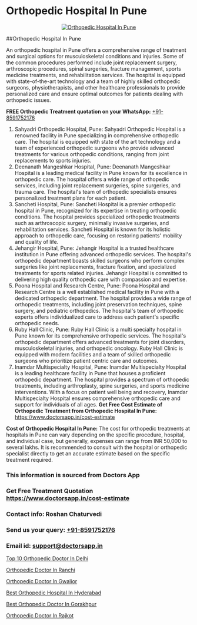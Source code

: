 # Orthopedic Hospital In Pune

<p align="center">
  <a href="https://doctorsapp.in">
    <img src="https://i.ibb.co/tqM3hNg/sqdqdqsddsa.png" alt="Orthopedic Hospital In Pune">
  </a>
</p>
##Orthopedic Hospital In Pune

An orthopedic hospital in Pune offers a comprehensive range of treatment and surgical options for musculoskeletal conditions and injuries. Some of the common procedures performed include joint replacement surgery, arthroscopic procedures, spinal surgeries, fracture management, sports medicine treatments, and rehabilitation services. The hospital is equipped with state-of-the-art technology and a team of highly skilled orthopedic surgeons, physiotherapists, and other healthcare professionals to provide personalized care and ensure optimal outcomes for patients dealing with orthopedic issues.

**FREE Orthopedic Treatment quotation on your WhatsApp:**  [+91-8591752176](https://api.whatsapp.com/send?phone=8591752176)

1) Sahyadri Orthopedic Hospital, Pune: Sahyadri Orthopedic Hospital is a renowned facility in Pune specializing in comprehensive orthopedic care. The hospital is equipped with state of the art technology and a team of experienced orthopedic surgeons who provide advanced treatments for various orthopedic conditions, ranging from joint replacements to sports injuries.
2) Deenanath Mangeshkar Hospital, Pune: Deenanath Mangeshkar Hospital is a leading medical facility in Pune known for its excellence in orthopedic care. The hospital offers a wide range of orthopedic services, including joint replacement surgeries, spine surgeries, and trauma care. The hospital's team of orthopedic specialists ensures personalized treatment plans for each patient.
3) Sancheti Hospital, Pune: Sancheti Hospital is a premier orthopedic hospital in Pune, recognized for its expertise in treating orthopedic conditions. The hospital provides specialized orthopedic treatments such as arthroscopic surgery, minimally invasive surgeries, and rehabilitation services. Sancheti Hospital is known for its holistic approach to orthopedic care, focusing on restoring patients' mobility and quality of life.
4) Jehangir Hospital, Pune: Jehangir Hospital is a trusted healthcare institution in Pune offering advanced orthopedic services. The hospital's orthopedic department boasts skilled surgeons who perform complex surgeries like joint replacements, fracture fixation, and specialized treatments for sports related injuries. Jehangir Hospital is committed to delivering high quality orthopedic care with compassion and expertise.
5) Poona Hospital and Research Centre, Pune: Poona Hospital and Research Centre is a well established medical facility in Pune with a dedicated orthopedic department. The hospital provides a wide range of orthopedic treatments, including joint preservation techniques, spine surgery, and pediatric orthopedics. The hospital's team of orthopedic experts offers individualized care to address each patient's specific orthopedic needs.
6) Ruby Hall Clinic, Pune: Ruby Hall Clinic is a multi specialty hospital in Pune known for its comprehensive orthopedic services. The hospital's orthopedic department offers advanced treatments for joint disorders, musculoskeletal injuries, and orthopedic oncology. Ruby Hall Clinic is equipped with modern facilities and a team of skilled orthopedic surgeons who prioritize patient centric care and outcomes.
7) Inamdar Multispecialty Hospital, Pune: Inamdar Multispecialty Hospital is a leading healthcare facility in Pune that houses a proficient orthopedic department. The hospital provides a spectrum of orthopedic treatments, including arthroplasty, spine surgeries, and sports medicine interventions. With a focus on patient well being and recovery, Inamdar Multispecialty Hospital ensures comprehensive orthopedic care and support for individuals of all ages.
**Get Free Cost Estimate of Orthopedic Treatment from Orthopedic Hospital In Pune:** https://www.doctorsapp.in/cost-estimate

**Cost of Orthopedic Hospital In Pune:**
The cost for orthopedic treatments at hospitals in Pune can vary depending on the specific procedure, hospital, and individual case, but generally, expenses can range from INR 50,000 to several lakhs. It is recommended to consult with the hospital or orthopedic specialist directly to get an accurate estimate based on the specific treatment required.

### This information is sourced from Doctors App 
### Get Free Treatment Quotation https://www.doctorsapp.in/cost-estimate
### Contact info: Roshan Chaturvedi 
### Send us your query: [+91-8591752176](https://api.whatsapp.com/send?phone=8591752176) 
### Email id: support@doctorsapp.in

[Top 10 Orthopedic Doctor In Delhi](https://www.linkedin.com/pulse/top-10-orthopedic-doctor-delhi-doctorsapp-dhaka-fkj2e?trackingId=WwSev6KJciMtx8RfVtpv6Q%3D%3D&lipi=urn%3Ali%3Apage%3Ad_flagship3_company_admin%3Bo%2BosOGJBSO63YocmsfjAZA%3D%3D)

[Orthopedic Doctor In Ranchi](https://www.linkedin.com/pulse/orthopedic-doctor-ranchi-doctorsapp-khulna-ga69e?trackingId=v5P4mtlFklB1Pj2Q9mxt0g%3D%3D&lipi=urn%3Ali%3Apage%3Ad_flagship3_company_admin%3BEfzsr1%2BmQ6eR1XkJR7MU1A%3D%3D)

[Orthopedic Doctor In Gwalior](https://medium.com/@vimalrana22/orthopedic-doctor-in-gwalior-db56315fa585)

[Best Orthopedic Hospital In Hyderabad](https://medium.com/@vimalrana22/best-orthopedic-hospital-in-hyderabad-e7492a968a31)

[Best Orthopedic Doctor In Gorakhpur](https://doctors-apps.github.io/doctorsapp/best-orthopedic-doctor-in-gorakhpur)

[Orthopedic Doctor In Rajkot](https://doctors-apps.github.io/doctorsapp/orthopedic-doctor-in-rajkot)

